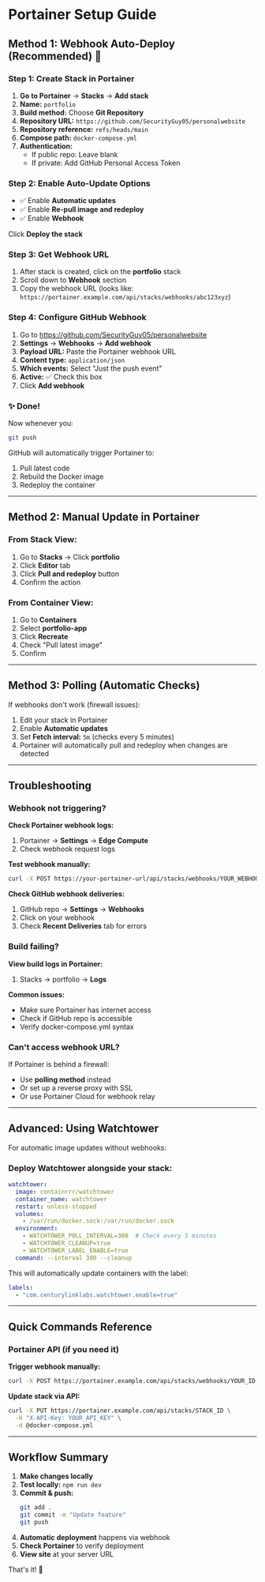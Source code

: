 # Portainer Setup Guide

## Method 1: Webhook Auto-Deploy (Recommended) 🚀

### Step 1: Create Stack in Portainer

1. **Go to Portainer** → **Stacks** → **Add stack**
2. **Name:** `portfolio`
3. **Build method:** Choose **Git Repository**
4. **Repository URL:** `https://github.com/SecurityGuy05/personalwebsite`
5. **Repository reference:** `refs/heads/main`
6. **Compose path:** `docker-compose.yml`
7. **Authentication:** 
   - If public repo: Leave blank
   - If private: Add GitHub Personal Access Token

### Step 2: Enable Auto-Update Options

- ✅ Enable **Automatic updates**
- ✅ Enable **Re-pull image and redeploy**
- ✅ Enable **Webhook**

Click **Deploy the stack**

### Step 3: Get Webhook URL

1. After stack is created, click on the **portfolio** stack
2. Scroll down to **Webhook** section
3. Copy the webhook URL (looks like: `https://portainer.example.com/api/stacks/webhooks/abc123xyz`)

### Step 4: Configure GitHub Webhook

1. Go to https://github.com/SecurityGuy05/personalwebsite
2. **Settings** → **Webhooks** → **Add webhook**
3. **Payload URL:** Paste the Portainer webhook URL
4. **Content type:** `application/json`
5. **Which events:** Select "Just the push event"
6. **Active:** ✅ Check this box
7. Click **Add webhook**

### ✨ Done! 

Now whenever you:
```bash
git push
```

GitHub will automatically trigger Portainer to:
1. Pull latest code
2. Rebuild the Docker image
3. Redeploy the container

---

## Method 2: Manual Update in Portainer

### From Stack View:

1. Go to **Stacks** → Click **portfolio**
2. Click **Editor** tab
3. Click **Pull and redeploy** button
4. Confirm the action

### From Container View:

1. Go to **Containers**
2. Select **portfolio-app**
3. Click **Recreate**
4. Check "Pull latest image"
5. Confirm

---

## Method 3: Polling (Automatic Checks)

If webhooks don't work (firewall issues):

1. Edit your stack in Portainer
2. Enable **Automatic updates**
3. Set **Fetch interval:** `5m` (checks every 5 minutes)
4. Portainer will automatically pull and redeploy when changes are detected

---

## Troubleshooting

### Webhook not triggering?

**Check Portainer webhook logs:**
1. Portainer → **Settings** → **Edge Compute**
2. Check webhook request logs

**Test webhook manually:**
```bash
curl -X POST https://your-portainer-url/api/stacks/webhooks/YOUR_WEBHOOK_ID
```

**Check GitHub webhook deliveries:**
1. GitHub repo → **Settings** → **Webhooks**
2. Click on your webhook
3. Check **Recent Deliveries** tab for errors

### Build failing?

**View build logs in Portainer:**
1. Stacks → portfolio → **Logs**

**Common issues:**
- Make sure Portainer has internet access
- Check if GitHub repo is accessible
- Verify docker-compose.yml syntax

### Can't access webhook URL?

If Portainer is behind a firewall:
- Use **polling method** instead
- Or set up a reverse proxy with SSL
- Or use Portainer Cloud for webhook relay

---

## Advanced: Using Watchtower

For automatic image updates without webhooks:

### Deploy Watchtower alongside your stack:

```yaml
watchtower:
  image: containrrr/watchtower
  container_name: watchtower
  restart: unless-stopped
  volumes:
    - /var/run/docker.sock:/var/run/docker.sock
  environment:
    - WATCHTOWER_POLL_INTERVAL=300  # Check every 5 minutes
    - WATCHTOWER_CLEANUP=true
    - WATCHTOWER_LABEL_ENABLE=true
  command: --interval 300 --cleanup
```

This will automatically update containers with the label:
```yaml
labels:
  - "com.centurylinklabs.watchtower.enable=true"
```

---

## Quick Commands Reference

### Portainer API (if you need it)

**Trigger webhook manually:**
```bash
curl -X POST https://portainer.example.com/api/stacks/webhooks/YOUR_ID
```

**Update stack via API:**
```bash
curl -X PUT https://portainer.example.com/api/stacks/STACK_ID \
  -H "X-API-Key: YOUR_API_KEY" \
  -d @docker-compose.yml
```

---

## Workflow Summary

1. **Make changes locally**
2. **Test locally:** `npm run dev`
3. **Commit & push:**
   ```bash
   git add .
   git commit -m "Update feature"
   git push
   ```
4. **Automatic deployment** happens via webhook
5. **Check Portainer** to verify deployment
6. **View site** at your server URL

That's it! 🎉
